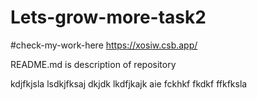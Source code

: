 # Lets-grow-more-task2

#check-my-work-here
https://xosiw.csb.app/


README.md is description of repository

kdjfkjsla lsdkjfksaj  dkjdk  lkdfjkajk aie fckhkf fkdkf ffkfksla
